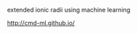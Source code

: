 extended ionic radii using machine learning

<a href="http://cmd-ml.github.io/">http://cmd-ml.github.io/</a>

